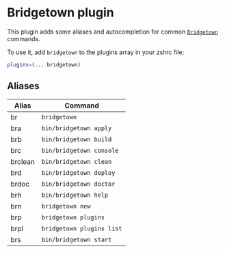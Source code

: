 # Bridgetown plugin

This plugin adds some aliases and autocompletion for common
[`Bridgetown`](https://bridgetownrb.com/) commands.

To use it, add `bridgetown` to the plugins array in your zshrc file:

```zsh
plugins=(... bridgetown)
```

## Aliases

| Alias   | Command                   |
| ------- | ------------------------- |
| br      | `bridgetown`              |
| bra     | `bin/bridgetown apply`    |
| brb     | `bin/bridgetown build`    |
| brc     | `bin/bridgetown console`  |
| brclean | `bin/bridgetown clean`    |
| brd     | `bin/bridgetown deploy`   |
| brdoc   | `bin/bridgetown doctor`   |
| brh     | `bin/bridgetown help`     |
| brn     | `bridgetown new`          |
| brp     | `bridgetown plugins`      |
| brpl    | `bridgetown plugins list` |
| brs     | `bin/bridgetown start`    |
